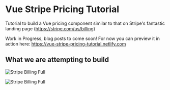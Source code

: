 # Vue Stripe Pricing Tutorial

Tutorial to build a Vue pricing component similar to that on Stripe's fantastic landing page (https://stripe.com/us/billing)

Work in Progress, blog posts to come soon! For now you can preview it in action here: https://vue-stripe-pricing-tutorial.netlify.com

## What we are attempting to build

![Stripe Billing Full](https://i.imgur.com/Aonugii.gif)

![Stripe Billing Full](https://i.imgur.com/cBNu7HG.gif)
